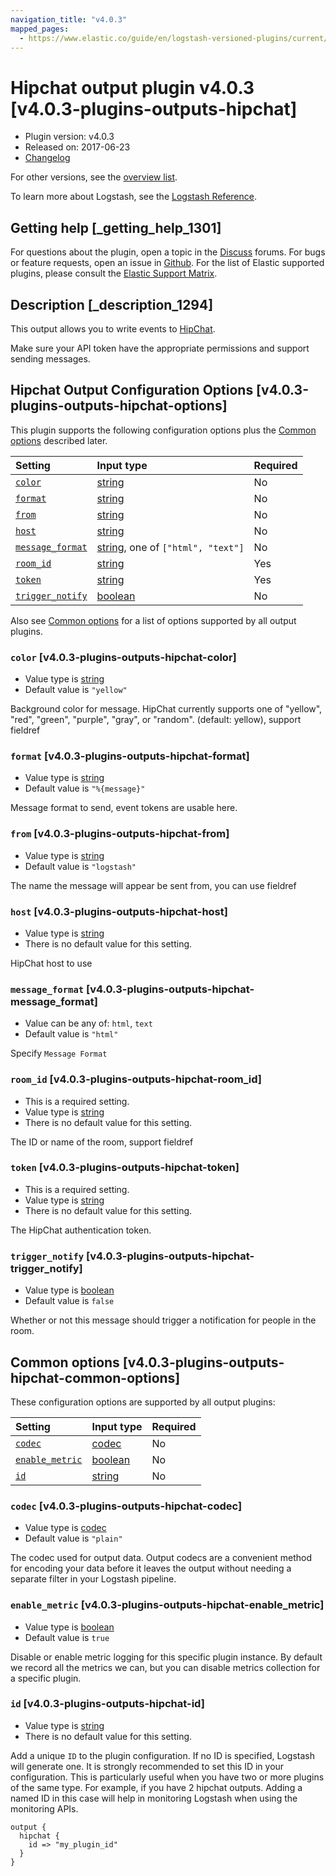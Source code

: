 ```yaml
---
navigation_title: "v4.0.3"
mapped_pages:
  - https://www.elastic.co/guide/en/logstash-versioned-plugins/current/v4.0.3-plugins-outputs-hipchat.html
---
```


# Hipchat output plugin v4.0.3 [v4.0.3-plugins-outputs-hipchat]

* Plugin version: v4.0.3
* Released on: 2017-06-23
* [Changelog](https://github.com/logstash-plugins/logstash-output-hipchat/blob/v4.0.3/CHANGELOG.md)

For other versions, see the [overview list](output-hipchat-index.md).

To learn more about Logstash, see the [Logstash Reference](https://www.elastic.co/guide/en/logstash/current/index.html).

## Getting help [_getting_help_1301]

For questions about the plugin, open a topic in the [Discuss](http://discuss.elastic.co) forums. For bugs or feature requests, open an issue in [Github](https://github.com/logstash-plugins/logstash-output-hipchat). For the list of Elastic supported plugins, please consult the [Elastic Support Matrix](https://www.elastic.co/support/matrix#matrix_logstash_plugins).

## Description [_description_1294]

This output allows you to write events to [HipChat](https://www.hipchat.com/).

Make sure your API token have the appropriate permissions and support sending messages.

## Hipchat Output Configuration Options [v4.0.3-plugins-outputs-hipchat-options]

This plugin supports the following configuration options plus the [Common options](v4-0-3-plugins-outputs-hipchat.md#v4.0.3-plugins-outputs-hipchat-common-options) described later.

| Setting | Input type | Required |
| :- | :- | :- |
| [`color`](v4-0-3-plugins-outputs-hipchat.md#v4.0.3-plugins-outputs-hipchat-color) | [string](/lsr/value-types.md#string) | No |
| [`format`](v4-0-3-plugins-outputs-hipchat.md#v4.0.3-plugins-outputs-hipchat-format) | [string](/lsr/value-types.md#string) | No |
| [`from`](v4-0-3-plugins-outputs-hipchat.md#v4.0.3-plugins-outputs-hipchat-from) | [string](/lsr/value-types.md#string) | No |
| [`host`](v4-0-3-plugins-outputs-hipchat.md#v4.0.3-plugins-outputs-hipchat-host) | [string](/lsr/value-types.md#string) | No |
| [`message_format`](v4-0-3-plugins-outputs-hipchat.md#v4.0.3-plugins-outputs-hipchat-message_format) | [string](/lsr/value-types.md#string), one of `["html", "text"]` | No |
| [`room_id`](v4-0-3-plugins-outputs-hipchat.md#v4.0.3-plugins-outputs-hipchat-room_id) | [string](/lsr/value-types.md#string) | Yes |
| [`token`](v4-0-3-plugins-outputs-hipchat.md#v4.0.3-plugins-outputs-hipchat-token) | [string](/lsr/value-types.md#string) | Yes |
| [`trigger_notify`](v4-0-3-plugins-outputs-hipchat.md#v4.0.3-plugins-outputs-hipchat-trigger_notify) | [boolean](/lsr/value-types.md#boolean) | No |

Also see [Common options](v4-0-3-plugins-outputs-hipchat.md#v4.0.3-plugins-outputs-hipchat-common-options) for a list of options supported by all output plugins.

### `color` [v4.0.3-plugins-outputs-hipchat-color]

* Value type is [string](/lsr/value-types.md#string)
* Default value is `"yellow"`

Background color for message. HipChat currently supports one of "yellow", "red", "green", "purple", "gray", or "random". (default: yellow), support fieldref

### `format` [v4.0.3-plugins-outputs-hipchat-format]

* Value type is [string](/lsr/value-types.md#string)
* Default value is `"%{message}"`

Message format to send, event tokens are usable here.

### `from` [v4.0.3-plugins-outputs-hipchat-from]

* Value type is [string](/lsr/value-types.md#string)
* Default value is `"logstash"`

The name the message will appear be sent from, you can use fieldref

### `host` [v4.0.3-plugins-outputs-hipchat-host]

* Value type is [string](/lsr/value-types.md#string)
* There is no default value for this setting.

HipChat host to use

### `message_format` [v4.0.3-plugins-outputs-hipchat-message_format]

* Value can be any of: `html`, `text`
* Default value is `"html"`

Specify `Message Format`

### `room_id` [v4.0.3-plugins-outputs-hipchat-room_id]

* This is a required setting.
* Value type is [string](/lsr/value-types.md#string)
* There is no default value for this setting.

The ID or name of the room, support fieldref

### `token` [v4.0.3-plugins-outputs-hipchat-token]

* This is a required setting.
* Value type is [string](/lsr/value-types.md#string)
* There is no default value for this setting.

The HipChat authentication token.

### `trigger_notify` [v4.0.3-plugins-outputs-hipchat-trigger_notify]

* Value type is [boolean](/lsr/value-types.md#boolean)
* Default value is `false`

Whether or not this message should trigger a notification for people in the room.

## Common options [v4.0.3-plugins-outputs-hipchat-common-options]

These configuration options are supported by all output plugins:

| Setting | Input type | Required |
| :- | :- | :- |
| [`codec`](v4-0-3-plugins-outputs-hipchat.md#v4.0.3-plugins-outputs-hipchat-codec) | [codec](/lsr/value-types.md#codec) | No |
| [`enable_metric`](v4-0-3-plugins-outputs-hipchat.md#v4.0.3-plugins-outputs-hipchat-enable_metric) | [boolean](/lsr/value-types.md#boolean) | No |
| [`id`](v4-0-3-plugins-outputs-hipchat.md#v4.0.3-plugins-outputs-hipchat-id) | [string](/lsr/value-types.md#string) | No |

### `codec` [v4.0.3-plugins-outputs-hipchat-codec]

* Value type is [codec](/lsr/value-types.md#codec)
* Default value is `"plain"`

The codec used for output data. Output codecs are a convenient method for encoding your data before it leaves the output without needing a separate filter in your Logstash pipeline.

### `enable_metric` [v4.0.3-plugins-outputs-hipchat-enable_metric]

* Value type is [boolean](/lsr/value-types.md#boolean)
* Default value is `true`

Disable or enable metric logging for this specific plugin instance. By default we record all the metrics we can, but you can disable metrics collection for a specific plugin.

### `id` [v4.0.3-plugins-outputs-hipchat-id]

* Value type is [string](/lsr/value-types.md#string)
* There is no default value for this setting.

Add a unique `ID` to the plugin configuration. If no ID is specified, Logstash will generate one. It is strongly recommended to set this ID in your configuration. This is particularly useful when you have two or more plugins of the same type. For example, if you have 2 hipchat outputs. Adding a named ID in this case will help in monitoring Logstash when using the monitoring APIs.

```
output {
  hipchat {
    id => "my_plugin_id"
  }
}
```
